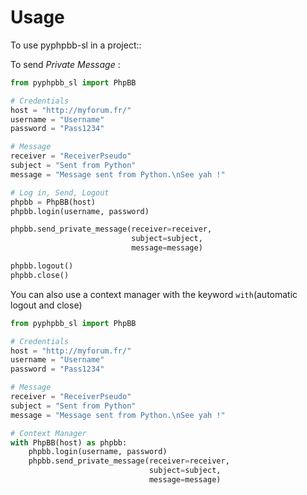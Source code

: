 #  Usage

To use pyphpbb-sl in a project::

To send *Private Message* :

```python
from pyphpbb_sl import PhpBB

# Credentials
host = "http://myforum.fr/"
username = "Username"
password = "Pass1234"

# Message
receiver = "ReceiverPseudo"
subject = "Sent from Python"
message = "Message sent from Python.\nSee yah !"

# Log in, Send, Logout
phpbb = PhpBB(host)
phpbb.login(username, password)

phpbb.send_private_message(receiver=receiver,
                           subject=subject,
                           message=message)

phpbb.logout()
phpbb.close()
```

You can also use a context manager with the keyword `with`(automatic logout and close)

```python
from pyphpbb_sl import PhpBB

# Credentials
host = "http://myforum.fr/"
username = "Username"
password = "Pass1234"

# Message
receiver = "ReceiverPseudo"
subject = "Sent from Python"
message = "Message sent from Python.\nSee yah !"

# Context Manager
with PhpBB(host) as phpbb:
    phpbb.login(username, password)
    phpbb.send_private_message(receiver=receiver,
                               subject=subject,
                               message=message)
```